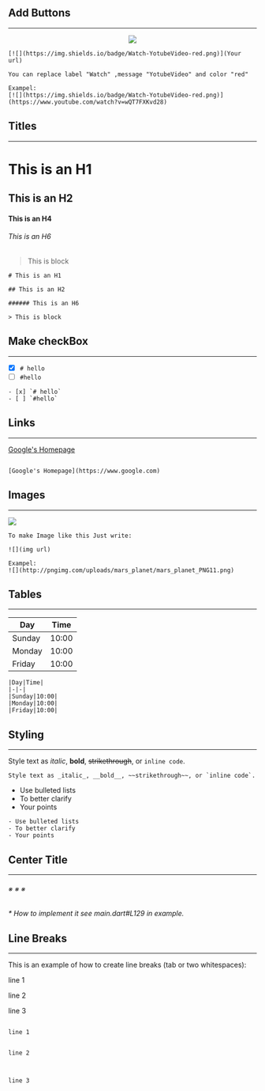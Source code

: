 ## Add Buttons
-------------
<center>

[![](https://img.shields.io/badge/Watch-YotubeVideo-red.png)](https://www.youtube.com/watch?v=wQT7FXKvd28) 

</center>

```
[![](https://img.shields.io/badge/Watch-YotubeVideo-red.png)](Your url) 

You can replace label "Watch" ,message "YotubeVideo" and color "red"

Exampel:
[![](https://img.shields.io/badge/Watch-YotubeVideo-red.png)](https://www.youtube.com/watch?v=wQT7FXKvd28) 
```


## Titles
---------------

# This is an H1

## This is an H2

#### This is an H4

###### This is an H6

> This is block

```
# This is an H1

## This is an H2

###### This is an H6

> This is block
```

## Make checkBox
-------------

- [x] `# hello`
- [ ] `#hello`

```
- [x] `# hello`
- [ ] `#hello`
```

## Links
-------------

[Google's Homepage](https://www.google.com)

```

[Google's Homepage](https://www.google.com)
```

## Images
-------------
![](http://pngimg.com/uploads/mars_planet/mars_planet_PNG11.png)


```
To make Image like this Just write:

![](img url)

Exampel:
![](http://pngimg.com/uploads/mars_planet/mars_planet_PNG11.png)
```



## Tables
-------------

|Day|Time|
|-|-|
|Sunday|10:00|
|Monday|10:00|
|Friday|10:00|

```
|Day|Time|
|-|-|
|Sunday|10:00|
|Monday|10:00|
|Friday|10:00|
```
## Styling
-------------
Style text as _italic_, __bold__, ~~strikethrough~~, or `inline code`.
```
Style text as _italic_, __bold__, ~~strikethrough~~, or `inline code`.
```
- Use bulleted lists
- To better clarify
- Your points

```
- Use bulleted lists
- To better clarify
- Your points
```



## Center Title
-------------

###### ※ ※ ※

_* How to implement it see main.dart#L129 in example._



## Line Breaks
-------------

This is an example of how to create line breaks (tab or two whitespaces):

line 1
  
   
line 2
  
  
  
line 3

```

line 1
  
   
line 2
  
  
  
line 3
```

